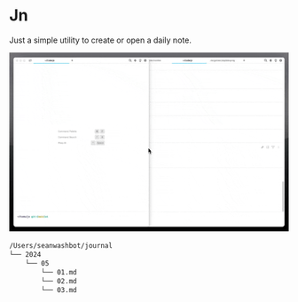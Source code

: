 # Jn

Just a simple utility to create or open a daily note.

![jn.gif](jn.gif)

```
/Users/seanwashbot/journal
└── 2024
    └── 05
        └── 01.md
        └── 02.md
        └── 03.md
```
